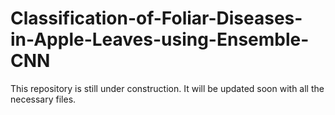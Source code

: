 # Classification-of-Foliar-Diseases-in-Apple-Leaves-using-Ensemble-CNN
This repository is still under construction. It will be updated soon with all the necessary files.
